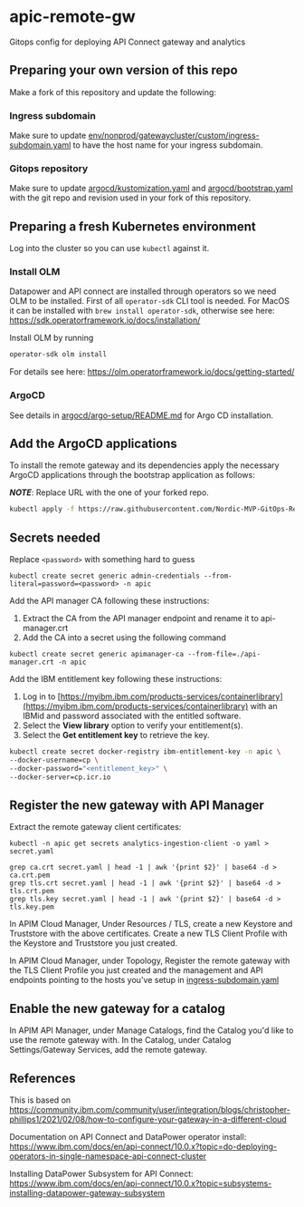 # apic-remote-gw

Gitops config for deploying API Connect gateway and analytics

## Preparing your own version of this repo

Make a fork of this repository and update the following:

### Ingress subdomain

Make sure to update [env/nonprod/gatewaycluster/custom/ingress-subdomain.yaml](env/nonprod/gatewaycluster/custom/ingress-subdomain.yaml) to have the host name for your ingress subdomain.

### Gitops repository

Make sure to update [argocd/kustomization.yaml](argocd/kustomization.yaml) and [argocd/bootstrap.yaml](argocd/bootstrap.yaml) with the git repo and revision used in your fork of this repository.

## Preparing a fresh Kubernetes environment

Log into the cluster so you can use `kubectl` against it.

### Install OLM

Datapower and API connect are installed through operators so we need OLM to be installed. First of all `operator-sdk` CLI tool is needed. For MacOS it can be installed with `brew install operator-sdk`, otherwise see here: <https://sdk.operatorframework.io/docs/installation/>

Install OLM by running

```bash
operator-sdk olm install
```

For details see here: <https://olm.operatorframework.io/docs/getting-started/>

### ArgoCD

See details in [argocd/argo-setup/README.md](argocd/argo-setup/README.md) for Argo CD installation.

## Add the ArgoCD applications

To install the remote gateway and its dependencies apply the necessary ArgoCD applications through the bootstrap application as follows:

**_NOTE_**: Replace URL with the one of your forked repo.

```bash
kubectl apply -f https://raw.githubusercontent.com/Nordic-MVP-GitOps-Repos/apic-remote-gw/main/argocd/bootstrap.yaml -n argocd
```

## Secrets needed

Replace `<password>` with something hard to guess

`kubectl create secret generic admin-credentials --from-literal=password=<password> -n apic`

Add the API manager CA following these instructions:

1. Extract the CA from the API manager endpoint and rename it to api-manager.crt
2. Add the CA into a secret using the following command

`kubectl create secret generic apimanager-ca --from-file=./api-manager.crt -n apic`

Add the IBM entitlement key following these instructions:

1. Log in to [https://myibm.ibm.com/products-services/containerlibrary](https://myibm.ibm.com/products-services/containerlibrary) with an IBMid and password associated with the entitled software.
2. Select the **View library** option to verify your entitlement(s).
3. Select the **Get entitlement key** to retrieve the key.

```bash
kubectl create secret docker-registry ibm-entitlement-key -n apic \
--docker-username=cp \
--docker-password="<entitlement_key>" \
--docker-server=cp.icr.io
```
## Register the new gateway with API Manager

Extract the remote gateway client certificates:

```
kubectl -n apic get secrets analytics-ingestion-client -o yaml > secret.yaml

grep ca.crt secret.yaml | head -1 | awk '{print $2}' | base64 -d > ca.crt.pem
grep tls.crt secret.yaml | head -1 | awk '{print $2}' | base64 -d > tls.crt.pem
grep tls.key secret.yaml | head -1 | awk '{print $2}' | base64 -d > tls.key.pem
```

In APIM Cloud Manager, Under Resources / TLS, create a new Keystore and Truststore with the above certificates. Create a new TLS Client Profile with the Keystore and Truststore you just created.

In APIM Cloud Manager, under Topology, Register the remote gateway with the TLS Client Profile you just created and the management and API endpoints pointing to the hosts you've setup in [ingress-subdomain.yaml](env/nonprod/gatewaycluster/custom/ingress-subdomain.yaml)

## Enable the new gateway for a catalog

In APIM API Manager, under Manage Catalogs, find the Catalog you'd like to use the remote gateway with. In the Catalog, under Catalog Settings/Gateway Services, add the remote gateway.

## References

This is based on https://community.ibm.com/community/user/integration/blogs/christopher-phillips1/2021/02/08/how-to-configure-your-gateway-in-a-different-cloud

Documentation on API Connect and DataPower operator install: https://www.ibm.com/docs/en/api-connect/10.0.x?topic=do-deploying-operators-in-single-namespace-api-connect-cluster

Installing DataPower Subsystem for API Connect: https://www.ibm.com/docs/en/api-connect/10.0.x?topic=subsystems-installing-datapower-gateway-subsystem
